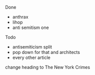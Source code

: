 Done
- anthrax
- lihop
- anti semitism one 




Todo

- antisemiticism split 
- pop down for that and architects
- every other article

change heading to The New York Crimes

